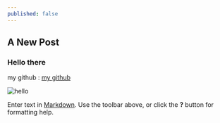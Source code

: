 ```yaml
---
published: false
---
```

## A New Post
### Hello there
my github :
[my github]({{site.baseurl}})

![hello]({{site.baseurl}}/https://image.freepik.com/free-vector/nursery-poster-with-planet-saturn-stars-white-background-hello-world-kids-galaxy-print_167503-100.jpg)

Enter text in [Markdown](http://daringfireball.net/projects/markdown/). Use the toolbar above, or click the **?** button for formatting help.
